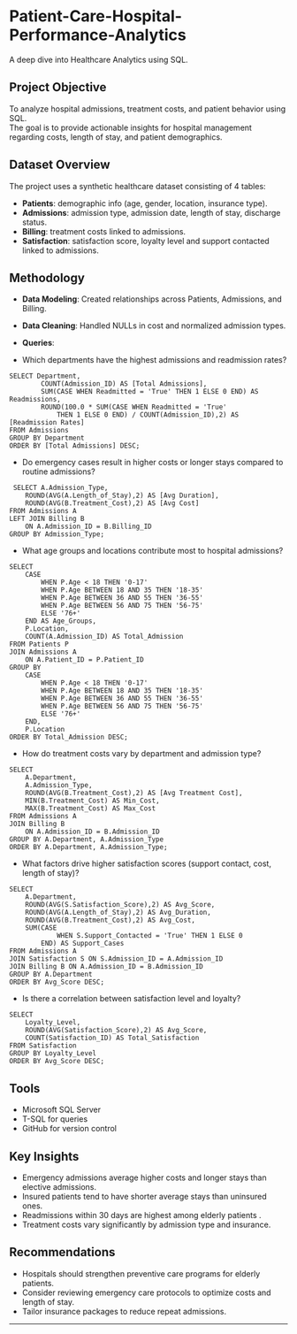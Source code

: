 # Patient-Care-Hospital-Performance-Analytics
A deep dive into Healthcare Analytics using SQL.

## Project Objective
To analyze hospital admissions, treatment costs, and patient behavior using SQL.  
The goal is to provide actionable insights for hospital management regarding costs, length of stay, and patient demographics.

## Dataset Overview
The project uses a synthetic healthcare dataset consisting of 4 tables:
- **Patients**: demographic info (age, gender, location, insurance type).
- **Admissions**: admission type, admission date, length of stay, discharge status.
- **Billing**: treatment costs linked to admissions.
- **Satisfaction**: satisfaction score, loyalty level and support contacted linked to admissions.

## Methodology
- **Data Modeling**: Created relationships across Patients, Admissions, and Billing.
- **Data Cleaning**: Handled NULLs in cost and normalized admission types.
- **Queries**:

- Which departments have the highest admissions and readmission rates?
```
SELECT Department,
		COUNT(Admission_ID) AS [Total Admissions],
		SUM(CASE WHEN Readmitted = 'True' THEN 1 ELSE 0 END) AS Readmissions,
		ROUND(100.0 * SUM(CASE WHEN Readmitted = 'True' 
			THEN 1 ELSE 0 END) / COUNT(Admission_ID),2) AS [Readmission Rates]
FROM Admissions
GROUP BY Department
ORDER BY [Total Admissions] DESC;
```

- Do emergency cases result in higher costs or longer stays compared to routine admissions?
```
 SELECT A.Admission_Type,
	ROUND(AVG(A.Length_of_Stay),2) AS [Avg Duration],
	ROUND(AVG(B.Treatment_Cost),2) AS [Avg Cost]
FROM Admissions A
LEFT JOIN Billing B
	ON A.Admission_ID = B.Billing_ID
GROUP BY Admission_Type;
```

- What age groups and locations contribute most to hospital admissions?
```
SELECT
	CASE 
		WHEN P.Age < 18 THEN '0-17'
		WHEN P.Age BETWEEN 18 AND 35 THEN '18-35'
		WHEN P.Age BETWEEN 36 AND 55 THEN '36-55'
		WHEN P.Age BETWEEN 56 AND 75 THEN '56-75'
		ELSE '76+' 
	END AS Age_Groups,
	P.Location,
	COUNT(A.Admission_ID) AS Total_Admission
FROM Patients P
JOIN Admissions A
	ON A.Patient_ID = P.Patient_ID
GROUP BY 
	CASE 
		WHEN P.Age < 18 THEN '0-17'
		WHEN P.Age BETWEEN 18 AND 35 THEN '18-35'
		WHEN P.Age BETWEEN 36 AND 55 THEN '36-55'
		WHEN P.Age BETWEEN 56 AND 75 THEN '56-75'
		ELSE '76+' 
	END,
	P.Location
ORDER BY Total_Admission DESC;
```

- How do treatment costs vary by department and admission type?
```
SELECT
	A.Department,
	A.Admission_Type,
	ROUND(AVG(B.Treatment_Cost),2) AS [Avg Treatment Cost],
	MIN(B.Treatment_Cost) AS Min_Cost,
	MAX(B.Treatment_Cost) AS Max_Cost
FROM Admissions A
JOIN Billing B
	ON A.Admission_ID = B.Admission_ID
GROUP BY A.Department, A.Admission_Type
ORDER BY A.Department, A.Admission_Type;
```

- What factors drive higher satisfaction scores (support contact, cost, length of stay)?
```
SELECT
	A.Department,
	ROUND(AVG(S.Satisfaction_Score),2) AS Avg_Score,
	ROUND(AVG(A.Length_of_Stay),2) AS Avg_Duration,
	ROUND(AVG(B.Treatment_Cost),2) AS Avg_Cost,
	SUM(CASE 
			WHEN S.Support_Contacted = 'True' THEN 1 ELSE 0
		END) AS Support_Cases
FROM Admissions A
JOIN Satisfaction S ON S.Admission_ID = A.Admission_ID
JOIN Billing B ON A.Admission_ID = B.Admission_ID
GROUP BY A.Department
ORDER BY Avg_Score DESC;
```

- Is there a correlation between satisfaction level and loyalty?
```
SELECT
	Loyalty_Level,
	ROUND(AVG(Satisfaction_Score),2) AS Avg_Score,
	COUNT(Satisfaction_ID) AS Total_Satisfaction
FROM Satisfaction
GROUP BY Loyalty_Level
ORDER BY Avg_Score DESC;
```

## Tools
- Microsoft SQL Server
- T-SQL for queries
- GitHub for version control

## Key Insights
- Emergency admissions average higher costs and longer stays than elective admissions.
- Insured patients tend to have shorter average stays than uninsured ones.
- Readmissions within 30 days are highest among elderly patients .
- Treatment costs vary significantly by admission type and insurance.

## Recommendations
- Hospitals should strengthen preventive care programs for elderly patients.
- Consider reviewing emergency care protocols to optimize costs and length of stay.
- Tailor insurance packages to reduce repeat admissions.

---

